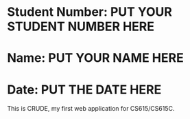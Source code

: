 # Student Number: PUT YOUR STUDENT NUMBER HERE
# Name: PUT YOUR NAME HERE
# Date: PUT THE DATE HERE
This is CRUDE, my first web application for CS615/CS615C.
